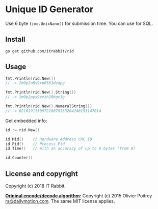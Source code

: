 # Unique ID Generator

Use 6 byte `time.UnixNano()` for submission time. You can use for SQL.

## Install

    go get github.com/itrabbit/rid

## Usage

```go
fmt.Println(rid.New())
// -> 2m9p2o6s9xp0561dedpg

fmt.Println(rid.New().String())
// -> 2m9p2pys9xxih20bgc1g

fmt.Println(rid.New().NumeralString())
// -> 021019113097218079133204240151147014

```

Get embedded info:

```go
id := rid.New()

id.Mid()    // Hardware Address CRC ID
id.Pid()    // Process Pid
id.Time()   // With an accuracy of up to 6 bytes (from 8)

id.Counter() 
```

## License and copyright

Copyright (c) 2018 IT Rabbit.

**[Original encode/decode algorithm](https://github.com/rs/xid):** Copyright (c) 2015 Olivier Poitrey <rs@dailymotion.com>. The same MIT license applies.